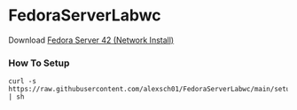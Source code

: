 # FedoraServerLabwc

Download [Fedora Server 42 (Network Install)](https://download.fedoraproject.org/pub/fedora/linux/releases/42/Server/x86_64/iso/Fedora-Server-netinst-x86_64-42-1.1.iso)

### How To Setup
```
curl -s https://raw.githubusercontent.com/alexsch01/FedoraServerLabwc/main/setup | sh
```
